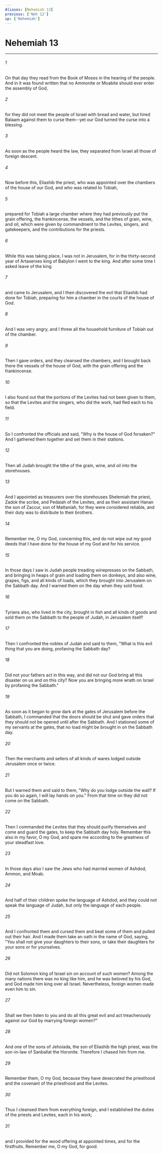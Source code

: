 ```yaml
---
Aliases: [Nehemiah 13]
previous: ['Neh 12']
up: ['Nehemiah']
---
```

# Nehemiah 13

***

 

###### 1 
On that day they read from the Book of Moses in the hearing of the people. And in it was found written that no Ammonite or Moabite should ever enter the assembly of God, 
 

###### 2 
for they did not meet the people of Israel with bread and water, but hired Balaam against them to curse them--yet our God turned the curse into a blessing. 
 

###### 3 
As soon as the people heard the law, they separated from Israel all those of foreign descent.
 
 

###### 4 
Now before this, Eliashib the priest, who was appointed over the chambers of the house of our God, and who was related to Tobiah, 
 

###### 5 
prepared for Tobiah a large chamber where they had previously put the grain offering, the frankincense, the vessels, and the tithes of grain, wine, and oil, which were given by commandment to the Levites, singers, and gatekeepers, and the contributions for the priests. 
 

###### 6 
While this was taking place, I was not in Jerusalem, for in the thirty-second year of Artaxerxes king of Babylon I went to the king. And after some time I asked leave of the king 
 

###### 7 
and came to Jerusalem, and I then discovered the evil that Eliashib had done for Tobiah, preparing for him a chamber in the courts of the house of God. 
 

###### 8 
And I was very angry, and I threw all the household furniture of Tobiah out of the chamber. 
 

###### 9 
Then I gave orders, and they cleansed the chambers, and I brought back there the vessels of the house of God, with the grain offering and the frankincense.
 
 

###### 10 
I also found out that the portions of the Levites had not been given to them, so that the Levites and the singers, who did the work, had fled each to his field. 
 

###### 11 
So I confronted the officials and said, "Why is the house of God forsaken?" And I gathered them together and set them in their stations. 
 

###### 12 
Then all Judah brought the tithe of the grain, wine, and oil into the storehouses. 
 

###### 13 
And I appointed as treasurers over the storehouses Shelemiah the priest, Zadok the scribe, and Pedaiah of the Levites, and as their assistant Hanan the son of Zaccur, son of Mattaniah, for they were considered reliable, and their duty was to distribute to their brothers. 
 

###### 14 
Remember me, O my God, concerning this, and do not wipe out my good deeds that I have done for the house of my God and for his service.
 
 

###### 15 
In those days I saw in Judah people treading winepresses on the Sabbath, and bringing in heaps of grain and loading them on donkeys, and also wine, grapes, figs, and all kinds of loads, which they brought into Jerusalem on the Sabbath day. And I warned them on the day when they sold food. 
 

###### 16 
Tyrians also, who lived in the city, brought in fish and all kinds of goods and sold them on the Sabbath to the people of Judah, in Jerusalem itself! 
 

###### 17 
Then I confronted the nobles of Judah and said to them, "What is this evil thing that you are doing, profaning the Sabbath day? 
 

###### 18 
Did not your fathers act in this way, and did not our God bring all this disaster on us and on this city? Now you are bringing more wrath on Israel by profaning the Sabbath."
 
 

###### 19 
As soon as it began to grow dark at the gates of Jerusalem before the Sabbath, I commanded that the doors should be shut and gave orders that they should not be opened until after the Sabbath. And I stationed some of my servants at the gates, that no load might be brought in on the Sabbath day. 
 

###### 20 
Then the merchants and sellers of all kinds of wares lodged outside Jerusalem once or twice. 
 

###### 21 
But I warned them and said to them, "Why do you lodge outside the wall? If you do so again, I will lay hands on you." From that time on they did not come on the Sabbath. 
 

###### 22 
Then I commanded the Levites that they should purify themselves and come and guard the gates, to keep the Sabbath day holy. Remember this also in my favor, O my God, and spare me according to the greatness of your steadfast love.
 
 

###### 23 
In those days also I saw the Jews who had married women of Ashdod, Ammon, and Moab. 
 

###### 24 
And half of their children spoke the language of Ashdod, and they could not speak the language of Judah, but only the language of each people. 
 

###### 25 
And I confronted them and cursed them and beat some of them and pulled out their hair. And I made them take an oath in the name of God, saying, "You shall not give your daughters to their sons, or take their daughters for your sons or for yourselves. 
 

###### 26 
Did not Solomon king of Israel sin on account of such women? Among the many nations there was no king like him, and he was beloved by his God, and God made him king over all Israel. Nevertheless, foreign women made even him to sin. 
 

###### 27 
Shall we then listen to you and do all this great evil and act treacherously against our God by marrying foreign women?"
 
 

###### 28 
And one of the sons of Jehoiada, the son of Eliashib the high priest, was the son-in-law of Sanballat the Horonite. Therefore I chased him from me. 
 

###### 29 
Remember them, O my God, because they have desecrated the priesthood and the covenant of the priesthood and the Levites.
 
 

###### 30 
Thus I cleansed them from everything foreign, and I established the duties of the priests and Levites, each in his work; 
 

###### 31 
and I provided for the wood offering at appointed times, and for the firstfruits.
 Remember me, O my God, for good.
 
